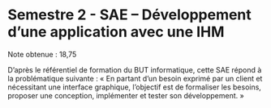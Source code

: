 # Semestre 2 - SAE – Développement d’une application avec une IHM

Note obtenue : 18,75

D’après le référentiel de formation du BUT informatique, cette SAE répond à la problématique suivante :
« En partant d’un besoin exprimé par un client et nécessitant une interface graphique, l’objectif est de formaliser les besoins, proposer une conception, implémenter et tester son développement. »

